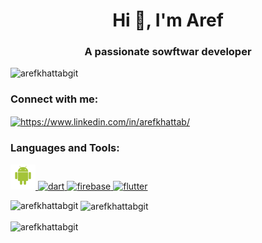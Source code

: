 <h1 align="center">Hi 👋, I'm Aref</h1>
<h3 align="center">A passionate sowftwar developer</h3>

<p align="left"> <img src="https://komarev.com/ghpvc/?username=arefkhattabgit&label=Profile%20views&color=0e75b6&style=flat" alt="arefkhattabgit" /> </p>

<h3 align="left">Connect with me:</h3>
<p align="left">
<a href="https://www.linkedin.com/in/arefkhattab/" target="blank"><img align="center" src="https://raw.githubusercontent.com/rahuldkjain/github-profile-readme-generator/master/src/images/icons/Social/linked-in-alt.svg" alt="https://www.linkedin.com/in/arefkhattab/" height="30" width="40" /></a>
</p>

<h3 align="left">Languages and Tools:</h3>
<p align="left"> <a href="https://developer.android.com" target="_blank" rel="noreferrer"> <img src="https://raw.githubusercontent.com/devicons/devicon/master/icons/android/android-original-wordmark.svg" alt="android" width="40" height="40"/> </a> <a href="https://dart.dev" target="_blank" rel="noreferrer"> <img src="https://www.vectorlogo.zone/logos/dartlang/dartlang-icon.svg" alt="dart" width="40" height="40"/> </a> <a href="https://firebase.google.com/" target="_blank" rel="noreferrer"> <img src="https://www.vectorlogo.zone/logos/firebase/firebase-icon.svg" alt="firebase" width="40" height="40"/> </a> <a href="https://flutter.dev" target="_blank" rel="noreferrer"> <img src="https://www.vectorlogo.zone/logos/flutterio/flutterio-icon.svg" alt="flutter" width="40" height="40"/> </a> </p>

<p><img align="left" src="https://github-readme-stats.vercel.app/api/top-langs?username=arefkhattabgit&show_icons=true&locale=en&layout=compact" alt="arefkhattabgit" /></p>

<p>&nbsp;<img align="center" src="https://github-readme-stats.vercel.app/api?username=arefkhattabgit&show_icons=true&locale=en" alt="arefkhattabgit" /></p>

<p><img align="center" src="https://github-readme-streak-stats.herokuapp.com/?user=arefkhattabgit&" alt="arefkhattabgit" /></p>
